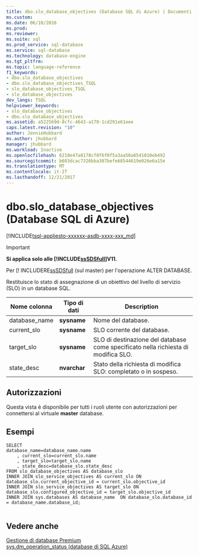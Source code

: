 ```yaml
---
title: dbo.slo_database_objectives (Database SQL di Azure) | Documenti Microsoft
ms.custom: 
ms.date: 06/10/2016
ms.prod: 
ms.reviewer: 
ms.suite: sql
ms.prod_service: sql-database
ms.service: sql-database
ms.technology: database-engine
ms.tgt_pltfrm: 
ms.topic: language-reference
f1_keywords:
- dbo.slo_database_objectives
- dbo.slo_database_objectives_TSQL
- slo_database_objectives_TSQL
- slo_database_objectives
dev_langs: TSQL
helpviewer_keywords:
- slo_database_objectives
- dbo.slo_database_objectives
ms.assetid: a522569d-8cfc-4643-a170-1cd291e61eee
caps.latest.revision: "10"
author: JennieHubbard
ms.author: jhubbard
manager: jhubbard
ms.workload: Inactive
ms.openlocfilehash: 6210e47a8178cf8f6f0f5a3aa50a6541010eb492
ms.sourcegitcommit: b603dcac7326bba387befe68544619e026e6a15e
ms.translationtype: MT
ms.contentlocale: it-IT
ms.lasthandoff: 12/21/2017
---
```

# <a name="dboslodatabaseobjectives-azure-sql-database"></a>dbo.slo_database_objectives (Database SQL di Azure)
[!INCLUDE[tsql-appliesto-xxxxxx-asdb-xxxx-xxx_md](../../includes/tsql-appliesto-xxxxxx-asdb-xxxx-xxx-md.md)]

    
> [!IMPORTANT]  
>  **Si applica solo alle [!INCLUDE[ssSDSfull](../../includes/sssdsfull-md.md)]V11.**  
>   
>  Per [! INCLUDERE[ssSDSfull](../system-dynamic-management-views/sys-dm-operation-status-azure-sql-database.md) (sul master) per l'operazione ALTER DATABASE.   
  
 Restituisce lo stato di assegnazione di un obiettivo del livello di servizio (SLO) in un database SQL.  
  
|Nome colonna|Tipo di dati|Description|  
|-----------------|---------------|-----------------|  
|database_name|**sysname**|Nome del database.|  
|current_slo|**sysname**|SLO corrente del database.|  
|target_slo|**sysname**|SLO di destinazione del database come specificato nella richiesta di modifica SLO.|  
|state_desc|**nvarchar**|Stato della richiesta di modifica SLO: completato o in sospeso.|  
  
## <a name="permissions"></a>Autorizzazioni  
 Questa vista è disponibile per tutti i ruoli utente con autorizzazioni per connettersi al virtuale **master** database.  
  
## <a name="examples"></a>Esempi  
  
```  
SELECT   
database_name=database_name.name   
    , current_slo=current_slo.name   
    , target_slo=target_slo.name   
    , state_desc=database_slo.state_desc   
FROM slo_database_objectives AS database_slo  
INNER JOIN slo_service_objectives AS current_slo ON database_slo.current_objective_id = current_slo.objective_id  
INNER JOIN slo_service_objectives AS target_slo ON database_slo.configured_objective_id = target_slo.objective_id  
INNER JOIN sys.databases AS database_name  ON database_slo.database_id = database_name.database_id;  
  
```  
  
## <a name="see-also"></a>Vedere anche  
 [Gestione di database Premium](http://go.microsoft.com/fwlink/?LinkID=311927)  
[sys.dm_operation_status (database di SQL Azure)](../system-dynamic-management-views/sys-dm-operation-status-azure-sql-database.md) 
